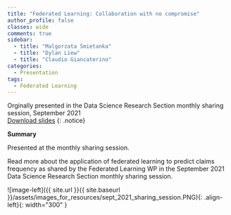 ```yaml
---
title: "Federated Learning: Collaboration with no compromise"
author_profile: false 
classes: wide
comments: true
sidebar:
  - title: "Malgorzata Śmietanka"
  - title: "Dylan Liew"
  - title: "Claudio Giancaterino"
categories:
  - Presentation
tags:
  - Federated Learning
---
```


Orginally presented in the Data Science Research Section monthly sharing session, September 2021<br>
[Download slides](https://github.com/IFoADataScienceResearch/IFoADataScienceResearch.github.io/raw/master/assets/pdfs/knowledge_sharing/September%202021%20-%20IFoA%20Knowledge%20Sharing%20Session.pdf)
{: .notice}

<b> Summary </b>

Presented at the monthly sharing session. 

Read more about the application of federated learning to predict claims frequency as shared by the Federated Learning WP in the September 2021 Data Science Research Section monthly sharing session. <br>

![image-left]({{ site.url }}{{ site.baseurl }}/assets/images_for_resources/sept_2021_sharing_session.PNG){: .align-left}{: width="300" }
